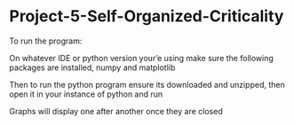 # Project-5-Self-Organized-Criticality

To run the program:

On whatever IDE or python version your’e using make sure the following packages are installed, numpy and matplotlib

Then to run the python program ensure its downloaded and unzipped, then open it in your instance of python and run

Graphs will display one after another once they are closed

